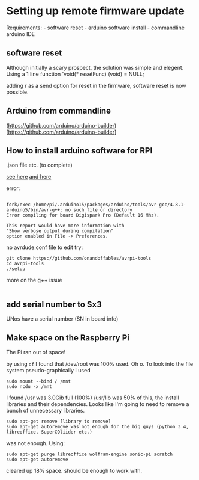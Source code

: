 # Setting up remote firmware update

Requirements:
	- software reset
	- arduino software install
	- commandline arduino IDE



## software reset
Although initially a scary prospect, the solution was simple and elegent.
Using a 1 line function 'void(* resetFunc) (void) = NULL;

adding r as a send option for reset in the firmware, software reset is now possible.

## Arduino from commandline
(https://github.com/arduino/arduino-builder)[https://github.com/arduino/arduino-builder]

## How to install arduino software for RPI
.json file etc. (to complete)

[see here](http://razzpisampler.oreilly.com/ch10.html)
[and here](https://digistump.com/wiki/digispark/tutorials/linuxtroubleshooting)

error:
```Arduino: 1.8.1 (Linux), Board: "Digispark Pro (Default 16 Mhz)"

fork/exec /home/pi/.arduino15/packages/arduino/tools/avr-gcc/4.8.1-arduino5/bin/avr-g++: no such file or directory
Error compiling for board Digispark Pro (Default 16 Mhz).

This report would have more information with
"Show verbose output during compilation"
option enabled in File -> Preferences.
```
no avrdude.conf file to edit
try:
```this
git clone https://github.com/onandoffables/avrpi-tools
cd avrpi-tools
./setup
```
more on the g++ issue
```https://github.com/arduino/Arduino/issues/3334
```
## add serial number to Sx3
UNos have a serial number (SN in board info)

## Make space on the Raspberry Pi
The Pi ran out of space!

by using `df` I found that /dev/root was 100% used. Oh o.
To look into the file system pseudo-graphically I used
```
sudo mount --bind / /mnt
sudo ncdu -x /mnt
```
I found /usr was 3.0Gib full (100%)
/usr/lib was 50% of this, the install libraries and their dependencies.
Looks like I'm going to need to remove a bunch of unnecessary libraries.
```
sudo apt-get remove [library to remove]
sudo apt-get autoremove was not enough for the big guys (python 3.4, libreoffice, SuperCOliider etc.)
```
was not enough.
Using:
```
sudo apt-get purge libreoffice wolfram-engine sonic-pi scratch
sudo apt-get autoremove
```
cleared up 18% space.
should be enough to work with.
